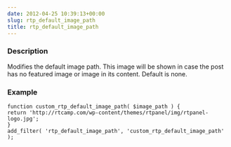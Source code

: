 ```yaml
---
date: 2012-04-25 10:39:13+00:00
slug: rtp_default_image_path
title: rtp_default_image_path
---
```


### Description


Modifies the default image path. This image will be shown in case the post has no featured image or image in its content. Default is none.


### Example



    
    function custom_rtp_default_image_path( $image_path ) {
    return 'http://rtcamp.com/wp-content/themes/rtpanel/img/rtpanel-logo.jpg';
    }
    add_filter( 'rtp_default_image_path', 'custom_rtp_default_image_path' );
